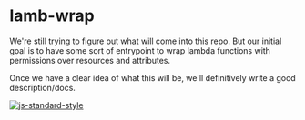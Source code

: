 # lamb-wrap

We're still trying to figure out what will come into this repo. But our initial goal is to have some sort of entrypoint to wrap lambda functions with permissions over resources and attributes.

Once we have a clear idea of what this will be, we'll definitively write a good description/docs.


[![js-standard-style](https://cdn.rawgit.com/feross/standard/master/badge.svg)](https://github.com/feross/standard)
